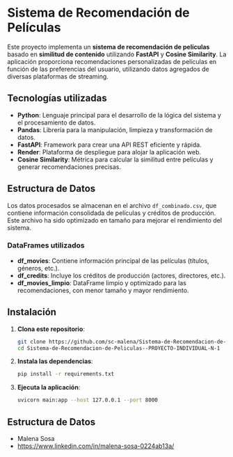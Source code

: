 # Sistema de Recomendación de Películas

Este proyecto implementa un **sistema de recomendación de películas** basado en **similitud de contenido** utilizando **FastAPI** y **Cosine Similarity**. La aplicación proporciona recomendaciones personalizadas de películas en función de las preferencias del usuario, utilizando datos agregados de diversas plataformas de streaming.

## Tecnologías utilizadas

- **Python**: Lenguaje principal para el desarrollo de la lógica del sistema y el procesamiento de datos.
- **Pandas**: Librería para la manipulación, limpieza y transformación de datos.
- **FastAPI**: Framework para crear una API REST eficiente y rápida.
- **Render**: Plataforma de despliegue para alojar la aplicación web.
- **Cosine Similarity**: Métrica para calcular la similitud entre películas y generar recomendaciones precisas.

## Estructura de Datos

Los datos procesados se almacenan en el archivo `df_combinado.csv`, que contiene información consolidada de películas y créditos de producción. Este archivo ha sido optimizado en tamaño para mejorar el rendimiento del sistema.

### DataFrames utilizados

- **df_movies**: Contiene información principal de las películas (títulos, géneros, etc.).
- **df_credits**: Incluye los créditos de producción (actores, directores, etc.).
- **df_movies_limpio**: DataFrame limpio y optimizado para las recomendaciones, con menor tamaño y mayor rendimiento.

## Instalación

1. **Clona este repositorio**:

   ```bash
   git clone https://github.com/sc-malena/Sistema-de-Recomendacion-de-Peliculas--PROYECTO-INDIVIDUAL-N-1.git
   cd Sistema-de-Recomendacion-de-Peliculas--PROYECTO-INDIVIDUAL-N-1

2. **Instala las dependencias**:

   ```bash
   pip install -r requirements.txt

3. **Ejecuta la aplicación**:

   ```bash
   uvicorn main:app --host 127.0.0.1 --port 8000

## Estructura de Datos

- Malena Sosa
- https://www.linkedin.com/in/malena-sosa-0224ab13a/




